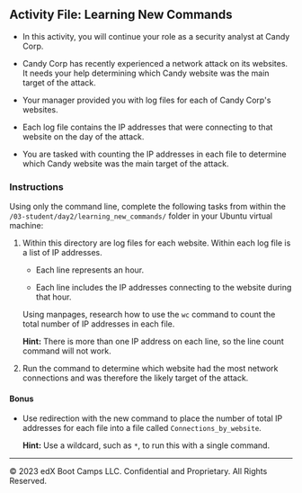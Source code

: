 ## Activity File: Learning New Commands

- In this activity, you will continue your role as a security analyst at Candy Corp. 

- Candy Corp has recently experienced a network attack on its websites. It needs your help determining which Candy website was the main target of the attack.

- Your manager provided you with log files for each of Candy Corp's websites. 

- Each log file contains the IP addresses that were connecting to that website on the day of the attack.

- You are tasked with counting the IP addresses in each file to determine which Candy website was the main target of the attack.

### Instructions

Using only the command line, complete the following tasks from within the `/03-student/day2/learning_new_commands/` folder in your Ubuntu virtual machine:
  
  1.  Within this directory are log files for each website. Within each log file is a list of IP addresses.  

      - Each line represents an hour.

      - Each line includes the IP addresses connecting to the website during that hour.

       Using manpages, research how to use the `wc` command to count the total number of IP addresses in each file.

      **Hint:** There is more than one IP address on each line, so the line count command will not work.

  2.  Run the command to determine which website had the most network connections and was therefore the likely target of the attack. 
  
#### Bonus
  
-  Use redirection with the new command to place the number of total IP addresses for each file into a file called `Connections_by_website`.

    **Hint:** Use a wildcard, such as `*`, to run this with a single command.

---

© 2023 edX Boot Camps LLC. Confidential and Proprietary. All Rights Reserved.
